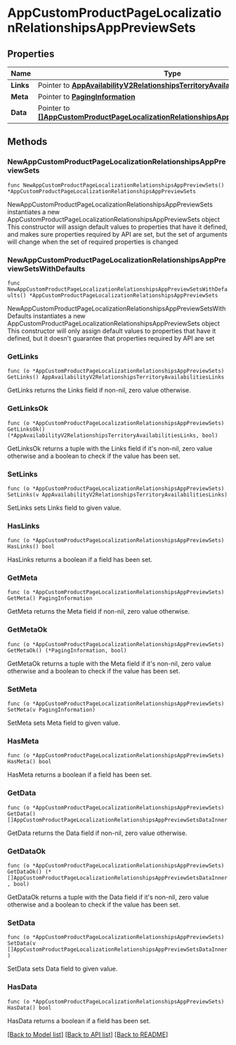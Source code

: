 # AppCustomProductPageLocalizationRelationshipsAppPreviewSets

## Properties

Name | Type | Description | Notes
------------ | ------------- | ------------- | -------------
**Links** | Pointer to [**AppAvailabilityV2RelationshipsTerritoryAvailabilitiesLinks**](AppAvailabilityV2RelationshipsTerritoryAvailabilitiesLinks.md) |  | [optional] 
**Meta** | Pointer to [**PagingInformation**](PagingInformation.md) |  | [optional] 
**Data** | Pointer to [**[]AppCustomProductPageLocalizationRelationshipsAppPreviewSetsDataInner**](AppCustomProductPageLocalizationRelationshipsAppPreviewSetsDataInner.md) |  | [optional] 

## Methods

### NewAppCustomProductPageLocalizationRelationshipsAppPreviewSets

`func NewAppCustomProductPageLocalizationRelationshipsAppPreviewSets() *AppCustomProductPageLocalizationRelationshipsAppPreviewSets`

NewAppCustomProductPageLocalizationRelationshipsAppPreviewSets instantiates a new AppCustomProductPageLocalizationRelationshipsAppPreviewSets object
This constructor will assign default values to properties that have it defined,
and makes sure properties required by API are set, but the set of arguments
will change when the set of required properties is changed

### NewAppCustomProductPageLocalizationRelationshipsAppPreviewSetsWithDefaults

`func NewAppCustomProductPageLocalizationRelationshipsAppPreviewSetsWithDefaults() *AppCustomProductPageLocalizationRelationshipsAppPreviewSets`

NewAppCustomProductPageLocalizationRelationshipsAppPreviewSetsWithDefaults instantiates a new AppCustomProductPageLocalizationRelationshipsAppPreviewSets object
This constructor will only assign default values to properties that have it defined,
but it doesn't guarantee that properties required by API are set

### GetLinks

`func (o *AppCustomProductPageLocalizationRelationshipsAppPreviewSets) GetLinks() AppAvailabilityV2RelationshipsTerritoryAvailabilitiesLinks`

GetLinks returns the Links field if non-nil, zero value otherwise.

### GetLinksOk

`func (o *AppCustomProductPageLocalizationRelationshipsAppPreviewSets) GetLinksOk() (*AppAvailabilityV2RelationshipsTerritoryAvailabilitiesLinks, bool)`

GetLinksOk returns a tuple with the Links field if it's non-nil, zero value otherwise
and a boolean to check if the value has been set.

### SetLinks

`func (o *AppCustomProductPageLocalizationRelationshipsAppPreviewSets) SetLinks(v AppAvailabilityV2RelationshipsTerritoryAvailabilitiesLinks)`

SetLinks sets Links field to given value.

### HasLinks

`func (o *AppCustomProductPageLocalizationRelationshipsAppPreviewSets) HasLinks() bool`

HasLinks returns a boolean if a field has been set.

### GetMeta

`func (o *AppCustomProductPageLocalizationRelationshipsAppPreviewSets) GetMeta() PagingInformation`

GetMeta returns the Meta field if non-nil, zero value otherwise.

### GetMetaOk

`func (o *AppCustomProductPageLocalizationRelationshipsAppPreviewSets) GetMetaOk() (*PagingInformation, bool)`

GetMetaOk returns a tuple with the Meta field if it's non-nil, zero value otherwise
and a boolean to check if the value has been set.

### SetMeta

`func (o *AppCustomProductPageLocalizationRelationshipsAppPreviewSets) SetMeta(v PagingInformation)`

SetMeta sets Meta field to given value.

### HasMeta

`func (o *AppCustomProductPageLocalizationRelationshipsAppPreviewSets) HasMeta() bool`

HasMeta returns a boolean if a field has been set.

### GetData

`func (o *AppCustomProductPageLocalizationRelationshipsAppPreviewSets) GetData() []AppCustomProductPageLocalizationRelationshipsAppPreviewSetsDataInner`

GetData returns the Data field if non-nil, zero value otherwise.

### GetDataOk

`func (o *AppCustomProductPageLocalizationRelationshipsAppPreviewSets) GetDataOk() (*[]AppCustomProductPageLocalizationRelationshipsAppPreviewSetsDataInner, bool)`

GetDataOk returns a tuple with the Data field if it's non-nil, zero value otherwise
and a boolean to check if the value has been set.

### SetData

`func (o *AppCustomProductPageLocalizationRelationshipsAppPreviewSets) SetData(v []AppCustomProductPageLocalizationRelationshipsAppPreviewSetsDataInner)`

SetData sets Data field to given value.

### HasData

`func (o *AppCustomProductPageLocalizationRelationshipsAppPreviewSets) HasData() bool`

HasData returns a boolean if a field has been set.


[[Back to Model list]](../README.md#documentation-for-models) [[Back to API list]](../README.md#documentation-for-api-endpoints) [[Back to README]](../README.md)



